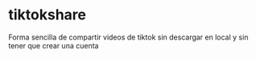 # tiktokshare
Forma sencilla de compartir videos de tiktok sin descargar en local y sin tener que crear una cuenta
